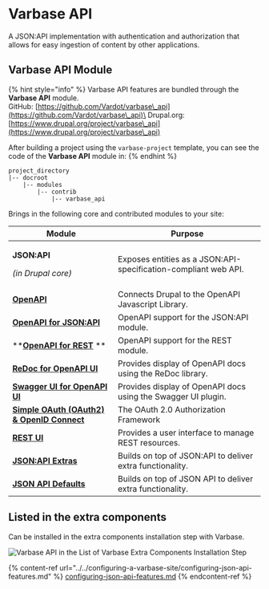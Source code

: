 # Varbase API

A JSON:API implementation with authentication and authorization that allows for easy ingestion of content by other applications.

## Varbase API Module

{% hint style="info" %}
Varbase API features are bundled through the **Varbase API** module.\
GitHub: [https://github.com/Vardot/varbase\_api](https://github.com/Vardot/varbase\_api)\
Drupal.org: [https://www.drupal.org/project/varbase\_api](https://www.drupal.org/project/varbase\_api)

After building a project using the `varbase-project` template, you can see the code of the **Varbase API** module in:
{% endhint %}

```
project_directory
|-- docroot
    |-- modules
        |-- contrib
            |-- varbase_api
```

Brings in the following core and contributed modules to your site:

| Module                                                                                             | Purpose                                                         |
| -------------------------------------------------------------------------------------------------- | --------------------------------------------------------------- |
| <p><strong>JSON:API</strong></p><p><em>(in Drupal core)</em></p>                                   | Exposes entities as a JSON:API-specification-compliant web API. |
| ****[**OpenAPI**](https://www.drupal.org/project/openapi)****                                      | Connects Drupal to the OpenAPI Javascript Library.              |
| ****[**OpenAPI for JSON:API**](https://www.drupal.org/project/openapi\_jsonapi)****                | OpenAPI support for the JSON:API module.                        |
| ****[**OpenAPI for REST**](https://www.drupal.org/project/openapi\_rest)** **                      | OpenAPI support for the REST module.                            |
| ****[**ReDoc for OpenAPI UI**](https://www.drupal.org/project/openapi\_ui\_redoc)****              | Provides display of OpenAPI docs using the ReDoc library.       |
| ****[**Swagger UI for OpenAPI UI**](https://www.drupal.org/project/openapi\_ui\_swagger)****       | Provides display of OpenAPI docs using the Swagger UI plugin.   |
| ****[**Simple OAuth (OAuth2) & OpenID Connect**](https://www.drupal.org/project/simple\_oauth)**** | The OAuth 2.0 Authorization Framework                           |
| ****[**REST UI**](https://www.drupal.org/project/restui)****                                       | Provides a user interface to manage REST resources.             |
| ****[**JSON:API Extras**](https://www.drupal.org/project/jsonapi\_extras)****                      | Builds on top of JSON:API to deliver extra functionality.       |
| ****[**JSON API Defaults**](https://www.drupal.org/project/jsonapi\_extras)****                    | Builds on top of JSON API to deliver extra functionality.       |

## Listed in the extra components

Can be installed in the extra components installation step with Varbase.

![Varbase API in the List of Varbase Extra Components Installation Step](../../../.gitbook/assets/extra-components-varbase-varbase\_api.png)

{% content-ref url="../../configuring-a-varbase-site/configuring-json-api-features.md" %}
[configuring-json-api-features.md](../../configuring-a-varbase-site/configuring-json-api-features.md)
{% endcontent-ref %}



